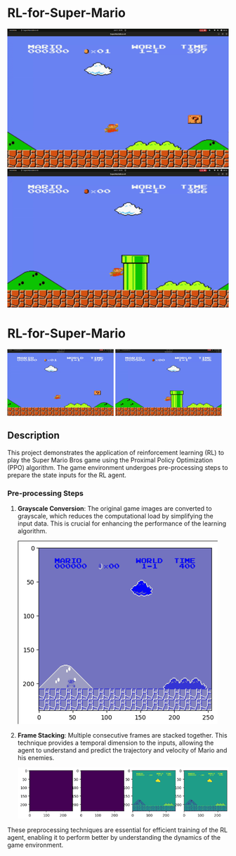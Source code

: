 
# RL-for-Super-Mario

![Alt text for GIF 1](videos/mario1.gif) ![Alt text for GIF 2](videos/mario2.gif)
# RL-for-Super-Mario

<p float="left">
  <img src="videos/mario1.gif" alt="Alt text for GIF 1" width="48%"/>
  <img src="videos/mario2.gif" alt="Alt text for GIF 2" width="48%"/>
</p>


## Description
This project demonstrates the application of reinforcement learning (RL) to play the Super Mario Bros game using the Proximal Policy Optimization (PPO) algorithm. The game environment undergoes pre-processing steps to prepare the state inputs for the RL agent. 

### Pre-processing Steps
1. **Grayscale Conversion**: The original game images are converted to grayscale, which reduces the computational load by simplifying the input data. This is crucial for enhancing the performance of the learning algorithm.
   
   ![Grayscale Example](videos/grayscale.png)

2. **Frame Stacking**: Multiple consecutive frames are stacked together. This technique provides a temporal dimension to the inputs, allowing the agent to understand and predict the trajectory and velocity of Mario and his enemies.

   ![Frame Stacking Example](videos/stacking.png)

These preprocessing techniques are essential for efficient training of the RL agent, enabling it to perform better by understanding the dynamics of the game environment.
